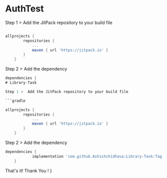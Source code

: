 # AuthTest

Step 1 >  Add the JitPack repository to your build file

```gradle

allprojects {
		repositories {
			...
			maven { url 'https://jitpack.io' }
		}
	}
  ```
Step 2 > Add the dependency

```gradle
dependencies {
# Library-Task

Step 1 >  Add the JitPack repository to your build file

```gradle

allprojects {
		repositories {
			...
			maven { url 'https://jitpack.io' }
		}
	}
  ```
Step 2 > Add the dependency

```gradle
dependencies {
	        implementation 'com.github.Ashishchidhava:Library-Task:Tag'
	}
  ```
  
  That's it! 
  Thank You !
	}
  ```
 
